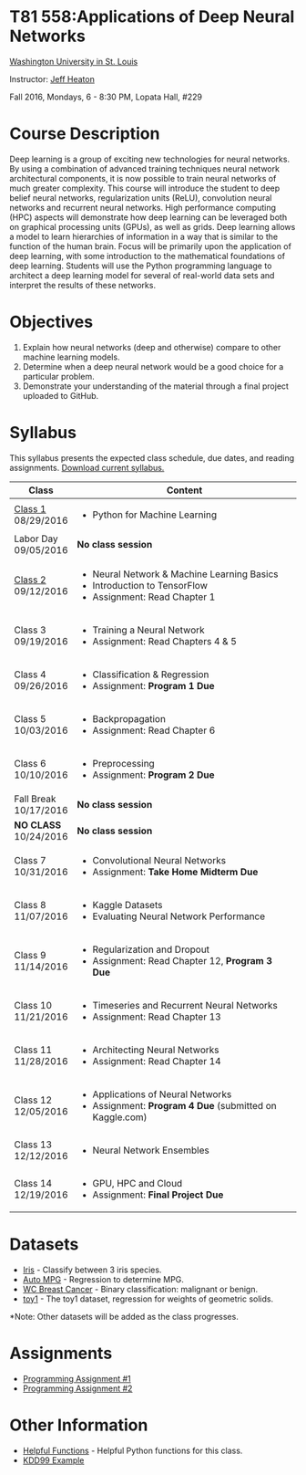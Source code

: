 # T81 558:Applications of Deep Neural Networks
[Washington University in St. Louis](http://www.wustl.edu)

Instructor: [Jeff Heaton](http://www.heatonresearch.com/)

Fall 2016, Mondays, 6 - 8:30 PM, Lopata Hall, #229

# Course Description

Deep learning is a group of exciting new technologies for neural networks. By using a 
combination of advanced training techniques neural network architectural components, it 
is now possible to train neural networks of much greater complexity. This course will 
introduce the student to deep belief neural networks, regularization units (ReLU), 
convolution neural networks and recurrent neural networks. High performance computing 
(HPC) aspects will demonstrate how deep learning can be leveraged both on graphical 
processing units (GPUs), as well as grids. Deep learning allows a model to learn 
hierarchies of information in a way that is similar to the function of the human brain. 
Focus will be primarily upon the application of deep learning, with some introduction to 
the mathematical foundations of deep learning. Students will use the Python programming 
language to architect a deep learning model for several of real-world data sets and 
interpret the results of these networks.

# Objectives

1. Explain how neural networks (deep and otherwise) compare to other machine learning models. 
2. Determine when a deep neural network would be a good choice for a particular problem.
3. Demonstrate your understanding of the material through a final project uploaded to GitHub.

# Syllabus
This syllabus presents the expected class schedule, due dates, and reading assignments.  [Download current syllabus.](https://raw.githubusercontent.com/jeffheaton/t81_558_deep_learning/master/pdf/t81_558_fall2016_syllabus.pdf)

Class|Content
---|---
[Class 1](https://github.com/jeffheaton/t81_558_deep_learning/blob/master/t81_558_class1_intro_python.ipynb)<br>08/29/2016 | <ul><li>Python for Machine Learning</ul>
Labor Day<br>09/05/2016 | **No class session**
[Class 2](https://github.com/jeffheaton/t81_558_deep_learning/blob/master/t81_558_class2_tensor_flow.ipynb)<br>09/12/2016 | <ul><li>Neural Network & Machine Learning Basics<li>Introduction to TensorFlow<li>Assignment: Read Chapter 1</ul>
Class 3<br>09/19/2016 | <ul><li>Training a Neural Network<li>Assignment: Read Chapters 4 & 5</ul>
Class 4<br>09/26/2016 | <ul><li>Classification & Regression<li>Assignment: <b>Program 1 Due</b></ul>
Class 5<br>10/03/2016 | <ul><li>Backpropagation<li>Assignment: Read Chapter 6</ul>
Class 6<br>10/10/2016 | <ul><li>Preprocessing<li>Assignment: <b>Program 2 Due</b></ul>
Fall Break<br>10/17/2016 | **No class session**
**NO CLASS**<br>10/24/2016 | **No class session**
Class 7<br>10/31/2016 | <ul><li>Convolutional Neural Networks<li>Assignment: <b>Take Home Midterm Due</b></ul>
Class 8<br>11/07/2016 | <ul><li>Kaggle Datasets<li>Evaluating Neural Network Performance</ul>
Class 9<br>11/14/2016 | <ul><li>Regularization and Dropout<li>Assignment: Read Chapter 12, <b>Program 3 Due</b></ul>
Class 10<br>11/21/2016 | <ul><li>Timeseries and Recurrent Neural Networks<li>Assignment: Read Chapter 13</ul>
Class 11<br>11/28/2016 | <ul><li>Architecting Neural Networks<li>Assignment: Read Chapter 14</ul>
Class 12<br>12/05/2016 | <ul><li>Applications of Neural Networks <li>Assignment: <b>Program 4 Due</b> (submitted on Kaggle.com)</ul>
Class 13<br>12/12/2016 | <ul><li>Neural Network Ensembles</ul>
Class 14<br>12/19/2016 | <ul><li>GPU, HPC and Cloud<li>Assignment: <b>Final Project Due</b></ul>

# Datasets

* [Iris](https://github.com/jeffheaton/t81_558_deep_learning/blob/master/datasets_iris.ipynb) - Classify between 3 iris species.
* [Auto MPG](https://github.com/jeffheaton/t81_558_deep_learning/blob/master/datasets_mpg.ipynb) - Regression to determine MPG.
* [WC Breast Cancer](https://github.com/jeffheaton/t81_558_deep_learning/blob/master/datasets_wcbc.ipynb) - Binary classification: malignant or benign.
* [toy1](https://github.com/jeffheaton/t81_558_deep_learning/blob/master/datasets_toy1.ipynb) - The toy1 dataset, regression for weights of geometric solids.

*Note: Other datasets will be added as the class progresses.

# Assignments

* [Programming Assignment #1](https://raw.githubusercontent.com/jeffheaton/t81_558_deep_learning/master/pdf/t81_559_program_1.pdf)
* [Programming Assignment #2](https://raw.githubusercontent.com/jeffheaton/t81_558_deep_learning/master/pdf/t81_559_program_2.pdf)

# Other Information

* [Helpful Functions](https://github.com/jeffheaton/t81_558_deep_learning/blob/master/jeffs_helpful.ipynb) - Helpful Python functions for this class.
* [KDD99 Example](https://github.com/jeffheaton/t81_558_deep_learning/blob/master/tf_kdd99.ipynb)